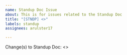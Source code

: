 ```yaml
---
name: Standup Doc Issue
about: This is for issues related to the Standup Doc
title: "[STNDP] <>"
labels: standup
assignees: arulster17

---
```


Change(s) to Standup Doc: <>
